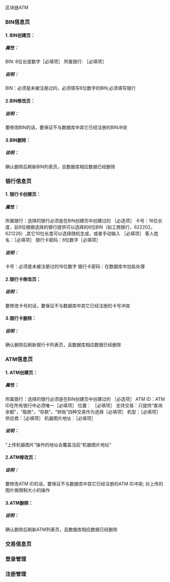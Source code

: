 区块链ATM

### BIN信息页
#### 1. BIN创建页：
##### 属性： 
BIN: 6位长度数字［必填项］
所属银行: ［必填项］
##### 说明：
BIN：必须是未被注册过的，必须填写6位数字的BIN;必须填写银行

#### 2.BIN修改页：
##### 说明：
要修改BIN的话，要保证不与数据库中其它已经注册的BIN冲突

#### 3.BIN删除：
##### 说明：
确认删除后刷新BIN列表页，且数据库相应数据已经删除


### 银行信息页
#### 1. 银行卡创建页：
##### 属性：
所属银行：选择的银行必须是在BIN创建页中创建过的 ［必选项］
卡号：16位长度，前6位根据选择的银行提供可以选择的6位BIN（如工商银行，622202，621226）,其它10位长度可以选择随机生成，或者手动输入 ［必填项］
客人姓名：［必填项］
银行卡密码：6位数字［必填项］
##### 说明：
卡号：必须是未被注册过的16位数字
银行卡密码：在数据库中加盐处理

#### 2.银行卡修改页：
##### 说明：
要修改卡号的话，要保证不与数据库中其它已经注册的卡号冲突

#### 3.银行卡删除：
##### 说明：
确认删除后刷新银行卡列表页，且数据库相应数据已经删除

### ATM信息页
#### 1. ATM创建页：
##### 属性：
所属银行：选择的银行必须是在BIN创建页中创建过的 ［必选项］
ATM ID：ATM ID在所有银行中必须唯一［必填项］
位置： ［必填项］
支持交易：只提供“查询余额”，“取款”，“存款”，“转账”四种交易作为选择［必填项］
机型：［必填项］
供应商：［必填项］
机器图片地址：［必填项］
##### 说明：
”上传机器图片“操作的地址会覆盖当前“机器图片地址”

#### 2.ATM修改页：
##### 说明：
要修改ATM ID的话，要保证不与数据库中其它已经注册的ATM ID冲突;
对上传的图片做限制大小的操作

#### 3.ATM删除：
##### 说明：
确认删除后刷新ATM列表页，且数据库相应数据已经删除

### 交易信息页



### 登录管理



### 注册管理